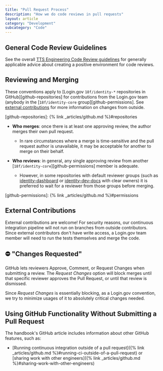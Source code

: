 ```yaml
---
title: "Pull Request Process"
description: "How we do code reviews in pull requests"
layout: article
category: "Development"
subcategory: "Code"
---
```


## General Code Review Guidelines

See the overall [TTS Engineering Code Review guidelines](https://engineering.18f.gov/code-review/) for
generally applicable advice about creating a positive environment for code reviews.

## Reviewing and Merging

These conventions apply to [Login.gov `18f/identity-*` repositories in GitHub][github-repositories]
for contributions from the Login.gov team (anybody in the
[`18f/identity-core` group][github-permissions]. See
[external contributions](#external-contributions) for more information on
changes from outside.

[github-repositories]: {% link _articles/github.md %}#repositories

- **Who merges**: once there is at least one approving review, the author
  merges their own pull request.

  - In rare circumstances where a merge is time-sensitive and the pull request
    author is unavailable, it may be acceptable for another to merge on their
    behalf.

- **Who reviews**: in general, any single approving review from another
  [`18f/identity-core`][github-permissions] member is adequate.

  - However, in some repositories with default reviewer groups
    (such as [identity-dashboard](https://github.com/18f/identity-dashboard) or
    [identity-dev-docs](https://github.com/GSA-TTS/identity-dev-docs) with clear
    owners) it is preferred to wait for a reviewer from those groups before
    merging.

[github-permissions]: {% link _articles/github.md %}#permissions

## External Contributions

External contributions are welcome! For security reasons, our continuous
integration pipeline will not run on branches from outside contributors.
Since external contributors don't have write access, a Login.gov team
member will need to run the tests themselves and merge the code.

## ⛔️ "Changes Requested"

GitHub lets reviewers Approve, Comment, or Request Changes when submitting a review.
The *Request Changes* option will block merges until that specific reviewer approves the
Pull Request, or until that review is dismissed.

Since *Request Changes* is essentially blocking, as a Login.gov convention, we try to
minimize usages of it to absolutely critical changes needed.

## Using GitHub Functionality Without Submitting a Pull Request

The handbook's GitHub article includes information about other GitHub features, such as:

- [Running continuous integration outside of a pull request]({% link _articles/github.md %}#running-ci-outside-of-a-pull-request) or [sharing work with other engineers]({% link _articles/github.md %}#sharing-work-with-other-engineers)
